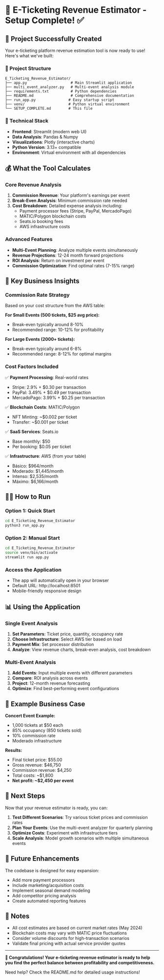 # 🎫 E-Ticketing Revenue Estimator - Setup Complete! ✅

## 🚀 Project Successfully Created

Your e-ticketing platform revenue estimation tool is now ready to use! Here's what we've built:

### 📁 Project Structure
```
E_Ticketing_Revenue_Estimator/
├── app.py                    # Main Streamlit application
├── multi_event_analyzer.py   # Multi-event analysis module
├── requirements.txt          # Python dependencies
├── README.md                 # Comprehensive documentation
├── run_app.py               # Easy startup script
├── venv/                    # Python virtual environment
└── SETUP_COMPLETE.md        # This file
```

### 🔧 Technical Stack
- **Frontend**: Streamlit (modern web UI)
- **Data Analysis**: Pandas & Numpy
- **Visualizations**: Plotly (interactive charts)
- **Python Version**: 3.13+ compatible
- **Environment**: Virtual environment with all dependencies

## 💰 What the Tool Calculates

### Core Revenue Analysis
1. **Commission Revenue**: Your platform's earnings per event
2. **Break-Even Analysis**: Minimum commission rate needed
3. **Cost Breakdown**: Detailed expense analysis including:
   - Payment processor fees (Stripe, PayPal, MercadoPago)
   - MATIC/Polygon blockchain costs
   - Seats.io booking fees
   - AWS infrastructure costs

### Advanced Features
- **Multi-Event Planning**: Analyze multiple events simultaneously
- **Revenue Projections**: 12-24 month forward projections
- **ROI Analysis**: Return on investment per event
- **Commission Optimization**: Find optimal rates (7-15% range)

## 🎯 Key Business Insights

### Commission Rate Strategy
Based on your cost structure from the AWS table:

**For Small Events (500 tickets, $25 avg price):**
- Break-even typically around 8-10%
- Recommended range: 10-12% for profitability

**For Large Events (2000+ tickets):**
- Break-even typically around 6-8%
- Recommended range: 8-12% for optimal margins

### Cost Factors Included
✅ **Payment Processing**: Real-world rates
- Stripe: 2.9% + $0.30 per transaction
- PayPal: 3.49% + $0.49 per transaction  
- MercadoPago: 3.99% + $0.25 per transaction

✅ **Blockchain Costs**: MATIC/Polygon
- NFT Minting: ~$0.002 per ticket
- Transfer: ~$0.001 per ticket

✅ **SaaS Services**: Seats.io
- Base monthly: $50
- Per booking: $0.05 per ticket

✅ **Infrastructure**: AWS (from your table)
- Básico: $964/month
- Moderado: $1,445/month
- Intenso: $2,535/month
- Máximo: $6,166/month

## 🏃‍♂️ How to Run

### Option 1: Quick Start
```bash
cd E_Ticketing_Revenue_Estimator
python3 run_app.py
```

### Option 2: Manual Start
```bash
cd E_Ticketing_Revenue_Estimator
source venv/bin/activate
streamlit run app.py
```

### Access the Application
- The app will automatically open in your browser
- Default URL: http://localhost:8501
- Mobile-friendly responsive design

## 📊 Using the Application

### Single Event Analysis
1. **Set Parameters**: Ticket price, quantity, occupancy rate
2. **Choose Infrastructure**: Select AWS tier based on load
3. **Payment Mix**: Set processor distribution
4. **Analyze**: View revenue charts, break-even analysis, cost breakdown

### Multi-Event Analysis  
1. **Add Events**: Input multiple events with different parameters
2. **Compare**: ROI analysis across events
3. **Project**: 12-month revenue forecasting
4. **Optimize**: Find best-performing event configurations

## 🎯 Example Business Case

**Concert Event Example:**
- 1,000 tickets at $50 each
- 85% occupancy (850 tickets sold)
- 10% commission rate
- Moderado infrastructure

**Results:**
- Final ticket price: $55.00
- Gross revenue: $46,750
- Commission revenue: $4,250
- Total costs: ~$1,800
- **Net profit: ~$2,450 per event**

## 🔮 Next Steps

Now that your revenue estimator is ready, you can:

1. **Test Different Scenarios**: Try various ticket prices and commission rates
2. **Plan Your Events**: Use the multi-event analyzer for quarterly planning
3. **Optimize Costs**: Experiment with infrastructure tiers
4. **Scale Analysis**: Model growth scenarios with multiple simultaneous events

## 🤝 Future Enhancements

The codebase is designed for easy expansion:
- Add more payment processors
- Include marketing/acquisition costs
- Implement seasonal demand modeling
- Add competitor pricing analysis
- Create automated reporting features

## 📝 Notes

- All cost estimates are based on current market rates (May 2024)
- Blockchain costs may vary with MATIC price fluctuations
- Consider volume discounts for high-transaction scenarios
- Validate final pricing with actual service provider quotes

---

**🎉 Congratulations! Your e-ticketing revenue estimator is ready to help you find the perfect balance between profitability and competitiveness.**

Need help? Check the README.md for detailed usage instructions! 
